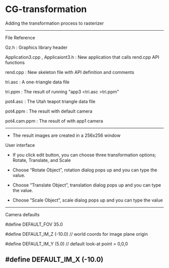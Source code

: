 CG-transformation
=================

Adding the transformation process to rasterizer 

------------------------------------------------------------------------------------

File Reference

Gz.h : Graphics library header

Application3.cpp , Applicaiont3.h : New application that calls rend.cpp API functions
 
rend.cpp : New skeleton file with API definition and comments 

tri.asc :	A one-triangle data file 

tri.ppm	: The result of running "app3 <tri.asc >tri.ppm" 

pot4.asc : The Utah teapot triangle data file 

pot4.ppm : The result with default camera 

pot4.cam.ppm : The result of with app1 camera 

------------------------------------------------------------------------------------

* The result images are created in a 256x256 window

User interface

* If you click edit button, you can choose three transformation options; Rotate, Translate, and Scale

* Choose “Rotate Object”, rotation dialog pops up and you can type the value.

* Choose “Translate Object”, translation dialog pops up and you can type the value.

* Choose “Scale Object”, scale dialog pops up and you can type the value

------------------------------------------------------------------------------------
Camera defaults

#define	DEFAULT_FOV		35.0

#define	DEFAULT_IM_Z	(-10.0)  // world coords for image plane origin

#define	DEFAULT_IM_Y	(5.0)    // default look-at point = 0,0,0

#define	DEFAULT_IM_X	(-10.0) 
------------------------------------------------------------------------------------
